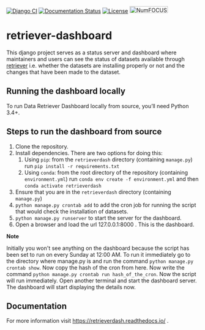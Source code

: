 [![Django CI](https://github.com/weecology/retrieverdash/actions/workflows/django.yml/badge.svg)](https://github.com/weecology/retrieverdash/actions/workflows/django.yml)
[![Documentation Status](https://readthedocs.org/projects/retrieverdash/badge/?version=latest)](https://retrieverdash.readthedocs.io/?badge=latest)
[![License](http://img.shields.io/badge/license-MIT-blue.svg)](https://raw.githubusercontent.com/weecology/retriever/main/LICENSE)
<a href="https://numfocus.org/sponsored-projects">
<img alt="NumFOCUS"
   src="https://i0.wp.com/numfocus.org/wp-content/uploads/2019/06/AffiliatedProject.png" width="100" height="18">
</a>

# retriever-dashboard


This django project serves as a status server and dashboard where maintainers and users can see the status of datasets available
through [retriever](https://github.com/weecology/retriever) i.e. whether the datasets are installing properly or not and the 
changes that have been made to the dataset.

## Running the dashboard locally

To run Data Retriever Dashboard locally from source, you’ll need Python 3.4+.

Steps to run the dashboard from source
--------------------------------------

1. Clone the repository.
2. Install dependencies. There are two options for doing this:
   1. Using `pip`: from the `retrieverdash` directory (containing `manage.py`) run `pip install -r requirements.txt`
   2. Using `conda`: from the root directory of the repository (containing `environment.yml`) run `conda env create -f environment.yml` and then `conda activate retrieverdash`
3. Ensure that you are in the `retrieverdash` directory (containing `manage.py`)
4. `python manage.py crontab add` to add the cron job for running the script that would check the installation of datasets.
5. `python manage.py runserver` to start the server for the dashboard.
6. Open a browser and load the url 127.0.0.1:8000 . This is the dashboard.

**Note**

Initially you won't see anything on the dashboard because the script has been set to run on every Sunday at 12:00 AM.
To run it immediately go to the directory where manage.py is and run the command `python manage.py crontab show`.
Now copy the hash of the cron from here. Now write the command `python manage.py crontab run hash_of_the_cron`.
Now the script will run immediately. Open another terminal and start the dashboard server.
The dashboard will start displaying the details now.

## Documentation

For more information visit https://retrieverdash.readthedocs.io/ .
